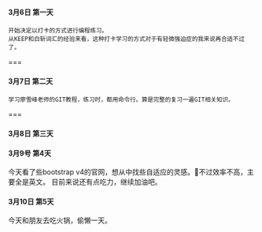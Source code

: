 #### 3月6日 第一天
    开始决定以打卡的方式进行编程练习。
    从KEEP和白斩词汇的经验来看，这种打卡学习的方式对于有轻微强迫症的我来说再合适不过了。
===
#### 3月7日 第二天
    学习廖雪峰老师的GIT教程，练习时，都用命令行。算是完整的复习一遍GIT相关知识。
===
#### 3月8日 第三天

#### 3月9号 第4天
今天看了些bootstrap v4的官网，想从中找些自适应的灵感。不过效率不高，主要全是英文。
目前来说还有点吃力，继续加油吧。

#### 3月10日 第5天
今天和朋友去吃火锅，偷懒一天。
